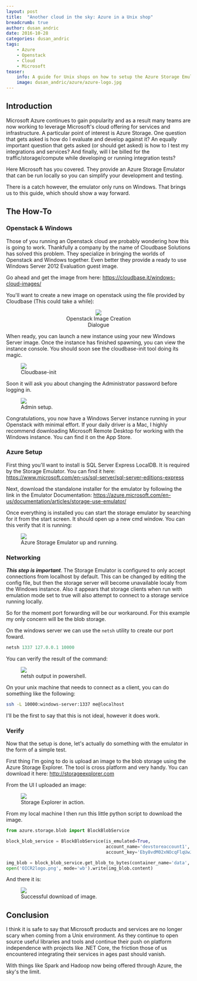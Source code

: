 ```yaml
---
layout: post
title:  "Another cloud in the sky: Azure in a Unix shop"
breadcrumb: true
author: dusan_andric
date: 2016-10-28
categories: dusan_andric
tags:
    - Azure
    - Openstack
    - Cloud
    - Microsoft
teaser:
    info: A guide for Unix shops on how to setup the Azure Storage Emulator running on your team's Openstack cloud. ...
    image: dusan_andric/azure/azure-logo.jpg
---
```


## Introduction
Microsoft Azure continues to gain popularity and as a result many teams are now working to leverage Microsoft's cloud offering for services and infrastructure. A particular point of interest is Azure Storage. 
One question that gets asked is how do I evaluate and develop against it? An equally important question that gets asked (or should get asked) is how to I test my integrations and services? 
And finally, will I be billed for the traffic/storage/compute while developing or running integration tests?

Here Microsoft has you covered. They provide an Azure Storage Emulator that can be run locally so you can simplify your development and testing. 

There is a catch however, the emulator only runs on Windows. That brings us to this guide, which should show a way forward.

## The How-To

### Openstack & Windows

Those of you running an Openstack cloud are probably wondering how this is going to work. Thankfully a company 
by the name of Cloudbase Solutions has solved this problem. They specialize in bringing the worlds of Openstack and Windows together. 
Even better they provide a ready to use Windows Server 2012 Evaluation guest image. 

Go ahead and get the image from here: https://cloudbase.it/windows-cloud-images/

You'll want to create a new image on openstack using the file provided by Cloudbase (This could take a while): 

<center>
  <figure style="width: 40%;">
      <img src="{{site.urlimg}}dusan_andric/azure/openstack.png"/>
      <figcaption>Openstack Image Creation Dialogue</figcaption>
  </figure>
</center>

<script>
  window.addEventListener('load', () => {
    $('.blog > .small-7.columns').addClass('small-9').removeClass('small-7');
    $('.blog > .small-5.columns').addClass('small-3').removeClass('small-5');
  });
</script>

When ready, you can launch a new instance using your new Windows Server image. Once the instance has finished spawning,
you can view the instance console. You should soon see the cloudbase-init tool doing its magic.

<figure>
    <img src="{{site.urlimg}}dusan_andric/azure/console1.png" />
    <figcaption>Cloudbase-init</figcaption>
</figure>

Soon it will ask you about changing the Administrator password before logging in. 

<figure>
    <img src="{{site.urlimg}}dusan_andric/azure/console2.png" />
    <figcaption>Admin setup.</figcaption>
</figure>

Congratulations, you now have a Windows Server instance running in your Openstack with minimal effort.
If your daily driver is a Mac, I highly recommend downloading Microsoft Remote Desktop for working with the Windows instance.
You can find it on the App Store. 

### Azure Setup

First thing you'll want to install is SQL Server Express LocalDB. It is required by the Storage Emulator. You can find it here: https://www.microsoft.com/en-us/sql-server/sql-server-editions-express

Next, download the standalone installer for the emulator by following the link in the Emulator Documentation: https://azure.microsoft.com/en-us/documentation/articles/storage-use-emulator/

Once everything is installed you can start the storage emulator by searching for it from the start screen. It should open up a new cmd window. You can this verify that it is running:

<figure>
    <img src="{{site.urlimg}}dusan_andric/azure/azure1.png" />
    <figcaption>Azure Storage Emulator up and running.</figcaption>
</figure>

### Networking

***This step is important***. The Storage Emulator is configured to only accept connections from localhost by default. 
This can be changed by editing the config file, but then the storage server will become unavailable localy from the Windows instance. 
Also it appears that storage clients when run with emulation mode set to true will also attempt to connect to a storage service running locally. 

So for the moment port forwarding will be our workaround. For this example my only concern will be the blob storage. 

On the windows server we can use the `netsh` utility to create our port foward.

~~~powershell
netsh 1337 127.0.0.1 10000
~~~

You can verify the result of the command:

<figure>
    <img src="{{site.urlimg}}dusan_andric/azure/azure2.png" />
    <figcaption>netsh output in powershell.</figcaption>
</figure>

On your unix machine that needs to connect as a client, you can do something like the following:

~~~bash
ssh -L 10000:windows-server:1337 me@localhost
~~~

I'll be the first to say that this is not ideal, however it does work.

### Verify

Now that the setup is done, let's actually do something with the emulator in the form of a simple test. 

First thing I'm going to do is upload an image to the blob storage using the Azure Storage Explorer.
The tool is cross platform and very handy. 
You can download it here: http://storageexplorer.com 

From the UI I uploaded an image:

<figure>
    <img src="{{site.urlimg}}dusan_andric/azure/azure3.png" />
    <figcaption>Storage Explorer in action.</figcaption>
</figure>

From my local machine I then run this little python script to download the image.

~~~python
from azure.storage.blob import BlockBlobService

block_blob_service = BlockBlobService(is_emulated=True,
                                      account_name='devstoreaccount1',
                                      account_key='Eby8vdM02xNOcqFlqUwJPLlmEtlCDXJ1OUzFT50uSRZ6IFsuFq2UVErCz4I6tq/K1SZFPTOtr/KBHBeksoGMGw==')

img_blob = block_blob_service.get_blob_to_bytes(container_name='data', blob_name='OICR2logo.png')
open('OICR2logo.png', mode='wb').write(img_blob.content)
~~~

And there it is:

<figure>
    <img src="{{site.urlimg}}dusan_andric/azure/download.png" />
    <figcaption>Successful download of image.</figcaption>
</figure>

## Conclusion

I think it is safe to say that Microsoft products and services are no longer scary when coming from a Unix environment.
As they continue to open source useful libraries and tools and continue their push on platform independence with projects like
.NET Core, the friction those of us encountered integrating their services in ages past should vanish. 

With things like Spark and Hadoop now being offered through Azure, the sky's the limit. 